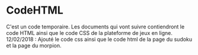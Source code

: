 # CodeHTML
C'est un code temporaire.
Les documents qui vont suivre contiendront le code HTML ainsi que le code CSS de la plateforme de jeux en ligne.
12/02/2018 : Ajouté le code css ainsi que le code html de la page du sudoku et la page du morpion.
